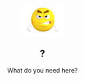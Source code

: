 <p align="center">
 <img width="100px" src="https://github.com/MrSPeeDy0/DS-images/blob/main/DS-angry.png?raw=true" align="center" alt="GitHub Readme Stats" />
 <h2 align="center">?</h2>
 <p align="center">What do you need here?</p>
</p>
